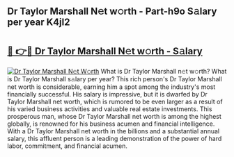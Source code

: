 ## Dr Taylor Marshall N𝚎t w𝚘rth - Part-h9o S𝚊lary per year K4jl2

# <h2><a href="http://gc23zp.nevu.top/?p=Dr+Taylor+Marshall">🔗 👉🔴 Dr Taylor Marshall N𝚎t w𝚘rth - S𝚊lary</a></h2>

[![Dr Taylor Marshall N𝚎t W𝚘rth](https://i.imgur.com/Oavwk0R.jpeg)](http://gc23zp.nevu.top/?p=Dr+Taylor+Marshall)
What is Dr Taylor Marshall n𝚎t w𝚘rth? What is Dr Taylor Marshall s𝚊lary per year?
This rich person's Dr Taylor Marshall net worth is considerable, earning him a spot among the industry's most financially successful. His salary is impressive, but it is dwarfed by Dr Taylor Marshall net worth, which is rumored to be even larger as a result of his varied business activities and valuable real estate investments. This prosperous man, whose Dr Taylor Marshall net worth is among the highest globally, is renowned for his business acumen and financial intelligence. With a Dr Taylor Marshall net worth in the billions and a substantial annual salary, this affluent person is a leading demonstration of the power of hard labor, commitment, and financial acumen.
